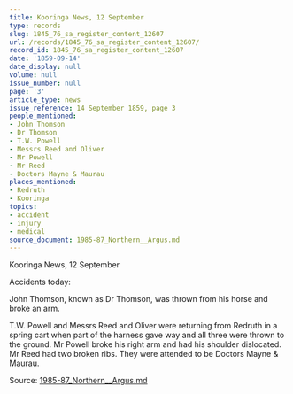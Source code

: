 ```yaml
---
title: Kooringa News, 12 September
type: records
slug: 1845_76_sa_register_content_12607
url: /records/1845_76_sa_register_content_12607/
record_id: 1845_76_sa_register_content_12607
date: '1859-09-14'
date_display: null
volume: null
issue_number: null
page: '3'
article_type: news
issue_reference: 14 September 1859, page 3
people_mentioned:
- John Thomson
- Dr Thomson
- T.W. Powell
- Messrs Reed and Oliver
- Mr Powell
- Mr Reed
- Doctors Mayne & Maurau
places_mentioned:
- Redruth
- Kooringa
topics:
- accident
- injury
- medical
source_document: 1985-87_Northern__Argus.md
---
```


Kooringa News, 12 September

Accidents today:

John Thomson, known as Dr Thomson, was thrown from his horse and broke an arm.

T.W. Powell and Messrs Reed and Oliver were returning from Redruth in a spring cart when part of the harness gave way and all three were thrown to the ground.  Mr Powell broke his right arm and had his shoulder dislocated.  Mr Reed had two broken ribs.  They were attended to be Doctors Mayne & Maurau.

Source: [1985-87_Northern__Argus.md](/downloads/markdown/1985-87_Northern__Argus.md)

